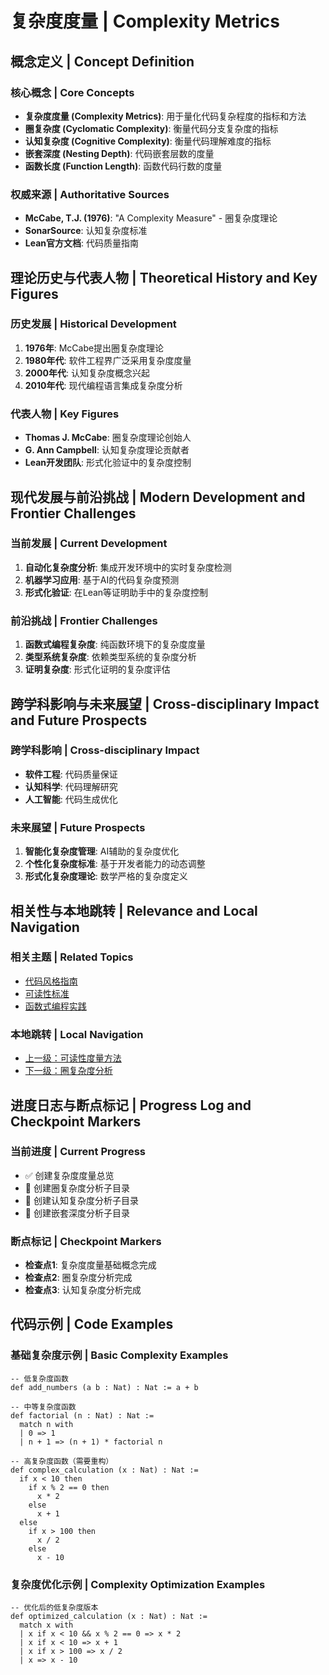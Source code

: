 # 复杂度度量 | Complexity Metrics

## 概念定义 | Concept Definition

### 核心概念 | Core Concepts

- **复杂度度量 (Complexity Metrics)**: 用于量化代码复杂程度的指标和方法
- **圈复杂度 (Cyclomatic Complexity)**: 衡量代码分支复杂度的指标
- **认知复杂度 (Cognitive Complexity)**: 衡量代码理解难度的指标
- **嵌套深度 (Nesting Depth)**: 代码嵌套层数的度量
- **函数长度 (Function Length)**: 函数代码行数的度量

### 权威来源 | Authoritative Sources

- **McCabe, T.J. (1976)**: "A Complexity Measure" - 圈复杂度理论
- **SonarSource**: 认知复杂度标准
- **Lean官方文档**: 代码质量指南

## 理论历史与代表人物 | Theoretical History and Key Figures

### 历史发展 | Historical Development

1. **1976年**: McCabe提出圈复杂度理论
2. **1980年代**: 软件工程界广泛采用复杂度度量
3. **2000年代**: 认知复杂度概念兴起
4. **2010年代**: 现代编程语言集成复杂度分析

### 代表人物 | Key Figures

- **Thomas J. McCabe**: 圈复杂度理论创始人
- **G. Ann Campbell**: 认知复杂度理论贡献者
- **Lean开发团队**: 形式化验证中的复杂度控制

## 现代发展与前沿挑战 | Modern Development and Frontier Challenges

### 当前发展 | Current Development

1. **自动化复杂度分析**: 集成开发环境中的实时复杂度检测
2. **机器学习应用**: 基于AI的代码复杂度预测
3. **形式化验证**: 在Lean等证明助手中的复杂度控制

### 前沿挑战 | Frontier Challenges

1. **函数式编程复杂度**: 纯函数环境下的复杂度度量
2. **类型系统复杂度**: 依赖类型系统的复杂度分析
3. **证明复杂度**: 形式化证明的复杂度评估

## 跨学科影响与未来展望 | Cross-disciplinary Impact and Future Prospects

### 跨学科影响 | Cross-disciplinary Impact

- **软件工程**: 代码质量保证
- **认知科学**: 代码理解研究
- **人工智能**: 代码生成优化

### 未来展望 | Future Prospects

1. **智能化复杂度管理**: AI辅助的复杂度优化
2. **个性化复杂度标准**: 基于开发者能力的动态调整
3. **形式化复杂度理论**: 数学严格的复杂度定义

## 相关性与本地跳转 | Relevance and Local Navigation

### 相关主题 | Related Topics

- [代码风格指南](../03-代码风格指南/01-总览.md)
- [可读性标准](../01-总览.md)
- [函数式编程实践](../../../04-函数式编程实践/01-总览.md)

### 本地跳转 | Local Navigation

- [上一级：可读性度量方法](../01-总览.md)
- [下一级：圈复杂度分析](02-圈复杂度分析/01-总览.md)

## 进度日志与断点标记 | Progress Log and Checkpoint Markers

### 当前进度 | Current Progress

- ✅ 创建复杂度度量总览
- 🔄 创建圈复杂度分析子目录
- 🔄 创建认知复杂度分析子目录
- 🔄 创建嵌套深度分析子目录

### 断点标记 | Checkpoint Markers

- **检查点1**: 复杂度度量基础概念完成
- **检查点2**: 圈复杂度分析完成
- **检查点3**: 认知复杂度分析完成

## 代码示例 | Code Examples

### 基础复杂度示例 | Basic Complexity Examples

```lean
-- 低复杂度函数
def add_numbers (a b : Nat) : Nat := a + b

-- 中等复杂度函数
def factorial (n : Nat) : Nat :=
  match n with
  | 0 => 1
  | n + 1 => (n + 1) * factorial n

-- 高复杂度函数（需要重构）
def complex_calculation (x : Nat) : Nat :=
  if x < 10 then
    if x % 2 == 0 then
      x * 2
    else
      x + 1
  else
    if x > 100 then
      x / 2
    else
      x - 10
```

### 复杂度优化示例 | Complexity Optimization Examples

```lean
-- 优化后的低复杂度版本
def optimized_calculation (x : Nat) : Nat :=
  match x with
  | x if x < 10 && x % 2 == 0 => x * 2
  | x if x < 10 => x + 1
  | x if x > 100 => x / 2
  | x => x - 10
```
